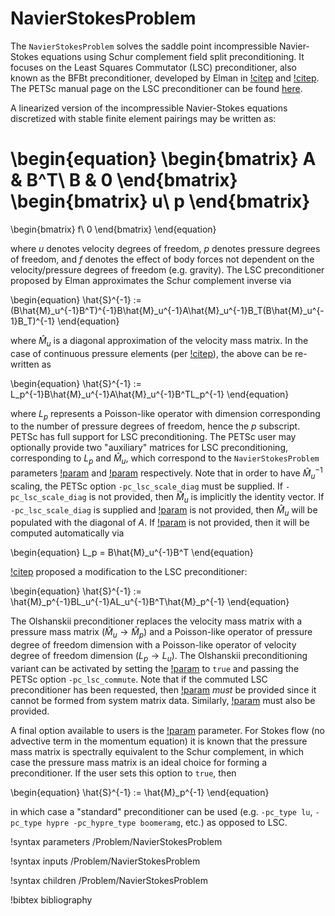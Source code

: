 # NavierStokesProblem

The `NavierStokesProblem` solves the saddle point incompressible Navier-Stokes
equations using Schur complement field split preconditioning. It focuses on the
Least Squares Commutator (LSC) preconditioner, also known as the BFBt
preconditioner, developed by Elman in [!citep](elman1999preconditioning) and
[!citep](elman2006block). The PETSc manual page on the LSC preconditioner can be
found [here](https://petsc.org/release/manualpages/PC/PCLSC/).

A linearized version of the incompressible Navier-Stokes equations discretized
with stable finite element pairings may be written as:

\begin{equation}
\begin{bmatrix}
A & B^T\\
B & 0
\end{bmatrix}
\begin{bmatrix}
u\\
p
\end{bmatrix}
=
\begin{bmatrix}
f\\
0
\end{bmatrix}
\end{equation}

where $u$ denotes velocity degrees of freedom, $p$ denotes pressure degrees of
freedom, and $f$ denotes the effect of body forces not dependent on the
velocity/pressure degrees of freedom (e.g. gravity). The LSC preconditioner
proposed by Elman approximates the Schur complement inverse via

\begin{equation}
\hat{S}^{-1} := (B\hat{M}_u^{-1}B^T)^{-1}B\hat{M}_u^{-1}A\hat{M}_u^{-1}B_T(B\hat{M}_u^{-1}B_T)^{-1}
\end{equation}

where $\hat{M}_u$ is a diagonal approximation of the velocity mass matrix. In
the case of continuous pressure elements (per [!citep](olshanskii2007pressure)),
the above can be re-written as

\begin{equation}
\hat{S}^{-1} := L_p^{-1}B\hat{M}_u^{-1}A\hat{M}_u^{-1}B^TL_p^{-1}
\end{equation}

where $L_p$ represents a Poisson-like operator with dimension corresponding to
the number of pressure degrees of freedom, hence the $p$ subscript. PETSc has
full support for LSC preconditioning. The PETSc user may optionally provide two
"auxiliary" matrices for LSC preconditioning, corresponding to $L_p$ and
$\hat{M}_u$, which correspond to the `NavierStokesProblem` parameters
[!param](/Problem/NavierStokesProblem/L_matrix) and
[!param](/Problem/NavierStokesProblem/mass_matrix) respectively. Note that in
order to have $\hat{M}_u^{-1}$ scaling, the PETSc option `-pc_lsc_scale_diag`
must be supplied. If `-pc_lsc_scale_diag` is not provided, then $\hat{M}_u$ is
implicitly the identity vector. If `-pc_lsc_scale_diag` is supplied and
[!param](/Problem/NavierStokesProblem/mass_matrix) is not provided, then
$\hat{M}_u$ will be populated with the diagonal of $A$. If
[!param](/Problem/NavierStokesProblem/L_matrix) is not provided, then it will be
computed automatically via

\begin{equation}
L_p = B\hat{M}_u^{-1}B^T
\end{equation}

[!citep](olshanskii2007pressure) proposed a modification to the LSC preconditioner:

\begin{equation}
\hat{S}^{-1} := \hat{M}_p^{-1}BL_u^{-1}AL_u^{-1}B^T\hat{M}_p^{-1}
\end{equation}

The Olshanskii preconditioner replaces the velocity mass matrix with a pressure
mass matrix ($\hat{M}_u \rightarrow \hat{M}_p$) and a Poisson-like operator of
pressure degree of freedom dimension with a Poisson-like operator of velocity
degree of freedom dimension ($L_p \rightarrow L_u$). The Olshanskii
preconditioning variant can be activated by setting the
[!param](/Problem/NavierStokesProblem/commute_lsc) to `true` and passing the
PETSc option `-pc_lsc_commute`. Note that if the commuted LSC preconditioner has
been requested, then [!param](/Problem/NavierStokesProblem/L_matrix) *must* be
provided since it cannot be formed from system matrix data. Similarly,
[!param](/Problem/NavierStokesProblem/mass_matrix) must also be provided.

A final option available to users is the [!param](/Problem/NavierStokesProblem/use_pressure_mass_matrix) parameter. For Stokes flow (no advective term in the momentum equation) it is known that the pressure mass matrix is spectrally equivalent to the Schur complement, in which case the pressure mass matrix is an ideal choice for forming a preconditioner. If the user sets this option to `true`, then

\begin{equation}
\hat{S}^{-1} := \hat{M}_p^{-1}
\end{equation}

in which case a "standard" preconditioner can be used (e.g. `-pc_type lu`,
`-pc_type hypre -pc_hypre_type boomeramg`, etc.) as opposed to LSC.

!syntax parameters /Problem/NavierStokesProblem

!syntax inputs /Problem/NavierStokesProblem

!syntax children /Problem/NavierStokesProblem

!bibtex bibliography
